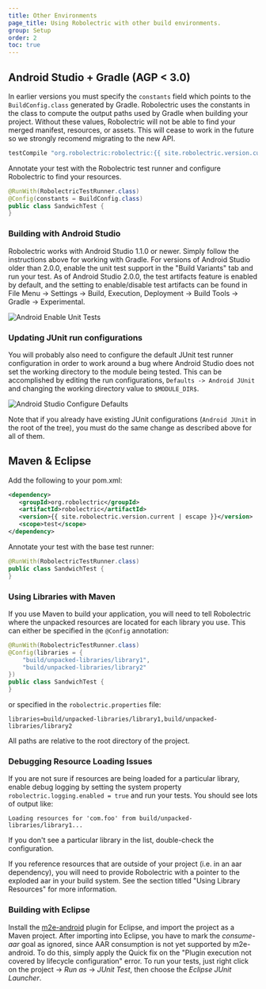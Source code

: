 ```yaml
---
title: Other Environments
page_title: Using Robolectric with other build environments.
group: Setup
order: 2
toc: true
---
```



## Android Studio + Gradle (AGP < 3.0)

In earlier versions you must specify the `constants` field which points to the `BuildConfig.class` generated by Gradle. Robolectric uses the constants in the class to compute the output paths used by Gradle when building your project. Without these values, Robolectric will not be able to find your merged manifest, resources, or assets. This will cease to work in the future so we strongly recomend migrating to the new API.

```groovy
testCompile "org.robolectric:robolectric:{{ site.robolectric.version.current | escape }}"
```

Annotate your test with the Robolectric test runner and configure Robolectric to find your resources.

```java
@RunWith(RobolectricTestRunner.class)
@Config(constants = BuildConfig.class)
public class SandwichTest {
}
```
### Building with Android Studio

Robolectric works with Android Studio 1.1.0 or newer. Simply follow the instructions above for working with Gradle. For versions of Android Studio older than 2.0.0, enable the unit test support in the "Build Variants" tab and run your test. As of Android Studio 2.0.0, the test artifacts feature is enabled by default, and the setting to enable/disable test artifacts can be found in File Menu -> Settings -> Build, Execution, Deployment -> Build Tools -> Gradle -> Experimental.

![Android Enable Unit Tests](/images/android-studio-enable-unit-tests.png)

### Updating JUnit run configurations

You will probably also need to configure the default JUnit test runner configuration in order to work around a bug where Android Studio does not set the working directory to the module being tested. This can be accomplished by editing the run configurations, `Defaults -> Android JUnit` and changing the working directory value to `$MODULE_DIR$`.

![Android Studio Configure Defaults](/images/android-studio-configure-defaults.png)

Note that if you already have existing JUnit configurations (`Android JUnit` in the root of the tree), you must do the same change as described above for all of them.

## Maven & Eclipse

Add the following to your pom.xml:

```xml
<dependency>
   <groupId>org.robolectric</groupId>
   <artifactId>robolectric</artifactId>
   <version>{{ site.robolectric.version.current | escape }}</version>
   <scope>test</scope>
</dependency>
```

Annotate your test with the base test runner:

```java
@RunWith(RobolectricTestRunner.class)
public class SandwichTest {
}
```

### Using Libraries with Maven

If you use Maven to build your application, you will need to tell Robolectric where the unpacked resources are located for each library you use. This can either be specified in the `@Config` annotation:

```java
@RunWith(RobolectricTestRunner.class)
@Config(libraries = {
    "build/unpacked-libraries/library1",
    "build/unpacked-libraries/library2"
})
public class SandwichTest {
}
```

or specified in the `robolectric.properties` file:

```properties
libraries=build/unpacked-libraries/library1,build/unpacked-libraries/library2
```

All paths are relative to the root directory of the project.

### Debugging Resource Loading Issues

If you are not sure if resources are being loaded for a particular library, enable debug logging by setting the system property `robolectric.logging.enabled = true` and run your tests. You should see lots of output like:

```
Loading resources for 'com.foo' from build/unpacked-libraries/library1...
```

If you don't see a particular library in the list, double-check the configuration.

If you reference resources that are outside of your project (i.e. in an aar dependency), you will need to provide Robolectric with a pointer to the exploded aar in your build system. See the section titled "Using Library Resources" for more information.

### Building with Eclipse

Install the [m2e-android](http://rgladwell.github.io/m2e-android/) plugin for Eclipse, and import the project as a Maven project. After importing into Eclipse, you have to mark the *consume-aar* goal as ignored, since AAR consumption is not yet supported by m2e-android. To do this, simply apply the Quick fix on the "Plugin execution not covered by lifecycle configuration" error. To run your tests, just right click on the project -> *Run as* -> *JUnit Test*, then choose the *Eclipse JUnit Launcher*.
